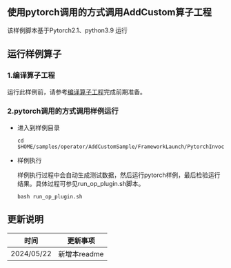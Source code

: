 ## 使用pytorch调用的方式调用AddCustom算子工程
该样例脚本基于Pytorch2.1、python3.9 运行

## 运行样例算子
### 1.编译算子工程
运行此样例前，请参考[编译算子工程](../README.md#operatorcompile)完成前期准备。
### 2.pytorch调用的方式调用样例运行

  - 进入到样例目录

    ```
    cd $HOME/samples/operator/AddCustomSample/FrameworkLaunch/PytorchInvocation
    ```

  - 样例执行

    样例执行过程中会自动生成测试数据，然后运行pytorch样例，最后检验运行结果。具体过程可参见run_op_plugin.sh脚本。
    ```
    bash run_op_plugin.sh
    ```
## 更新说明
| 时间       | 更新事项     |
| ---------- | ------------ |
| 2024/05/22 | 新增本readme |